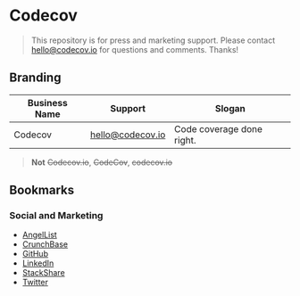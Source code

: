 # Codecov

> This repository is for press and marketing support. Please contact hello@codecov.io for questions and comments. Thanks!

## Branding

| Business Name |     Support      |        Slogan             |
| ------------- | ---------------- | ------------------------- |
| Codecov       | hello@codecov.io | Code coverage done right. |
> **Not** ~~Codecov.io~~, ~~CodeCov~~, ~~codecov.io~~

## Bookmarks

### Social and Marketing
- [AngelList](https://angel.co/company/codecov)
- [CrunchBase](https://www.crunchbase.com/organization/codecov)
- [GitHub](https://github.com/codecov)
- [LinkedIn](https://www.linkedin.com/company/codecov)
- [StackShare](http://stackshare.io/codecov/codecov/details)
- [Twitter](https://twitter.com/codecov)
